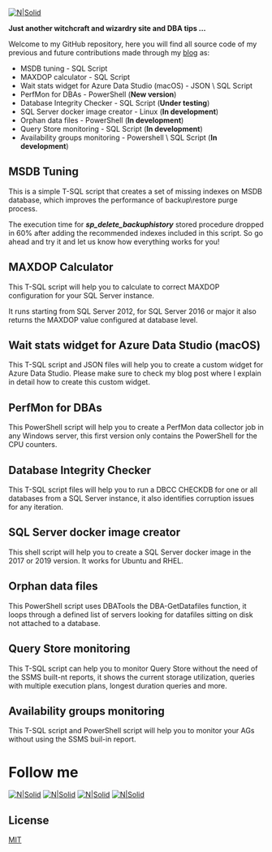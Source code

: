 [![N|Solid](http://dbamastery.com/wp-content/uploads/2019/01/cropped-DBM-LOGO-2.png)](http://dbamastery.com/)


**Just another witchcraft and wizardry site and DBA tips …**

Welcome to my GitHub repository, here you will find all source code of my previous and future contributions made through my [blog] as:

- MSDB tuning - SQL Script
- MAXDOP calculator - SQL Script
- Wait stats widget for Azure Data Studio (macOS) - JSON \ SQL Script
- PerfMon for DBAs - PowerShell (**New version**)
- Database Integrity Checker - SQL Script (**Under testing**)
- SQL Server docker image creator - Linux (**In development**)
- Orphan data files - PowerShell (**In development**)
- Query Store monitoring - SQL Script (**In development**)
- Availability groups monitoring - Powershell \ SQL Script (**In development**)

## MSDB Tuning
This is a simple T-SQL script that creates a set of missing indexes on MSDB database, which improves the performance of backup\restore purge process.

The execution time for **_sp_delete_backuphistory_** stored procedure dropped in 60% after adding the recommended indexes included in this script. So go ahead and try it and let us know how everything works for you!

## MAXDOP Calculator
This T-SQL script will help you to calculate to correct MAXDOP configuration for your SQL Server instance.

It runs starting from SQL Server 2012, for SQL Server 2016 or major it also returns the MAXDOP value configured at database level.

## Wait stats widget for Azure Data Studio (macOS)
This T-SQL script and JSON files will help you to create a custom widget for Azure Data Studio. Please make sure to check my blog post where I explain in detail how to create this custom widget.

## PerfMon for DBAs
This PowerShell script will help you to create a PerfMon data collector job in any Windows server, this first version only contains the PowerShell for the CPU counters.

## Database Integrity Checker
This T-SQL script files will help you to run a DBCC CHECKDB for one or all databases from a SQL Server instance, it also identifies corruption issues for any iteration.

## SQL Server docker image creator
This shell script will help you to create a SQL Server docker image in the 2017 or 2019 version. It works for Ubuntu and RHEL.

## Orphan data files
This PowerShell script uses DBATools the DBA-GetDatafiles function, it loops through a defined list of servers looking for datafiles sitting on disk not attached to a database.

## Query Store monitoring
This T-SQL script can help you to monitor Query Store without the need of the SSMS built-nt reports, it shows the current storage utilization, queries with multiple execution plans, longest duration queries and more.

## Availability groups monitoring
This T-SQL script and PowerShell script will help you to monitor your AGs without using the SSMS buil-in report.

# Follow me
[![N|Solid](http://dbamastery.com/wp-content/uploads/2018/08/if_twitter_circle_color_107170.png)](https://twitter.com/dbamastery) [![N|Solid](http://dbamastery.com/wp-content/uploads/2018/08/if_github_circle_black_107161.png)](https://github.com/dbamaster) [![N|Solid](http://dbamastery.com/wp-content/uploads/2018/08/if_linkedin_circle_color_107178.png)](https://www.linkedin.com/in/croblesdba/) [![N|Solid](http://dbamastery.com/wp-content/uploads/2018/08/if_browser_1055104.png)](http://dbamastery.com/)

## License
[MIT](/LICENSE.md)

[blog]: <http://dbamastery.com/>
